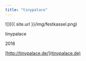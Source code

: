 ```yaml
---
title: "tinypalace"
---
```


![]({{ site.url }}/img/festkassel.png)

tinypalace

2016

[http://tinypalace.de/](tinypalace.de)